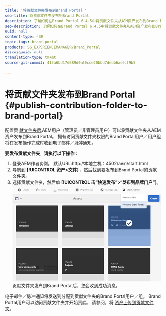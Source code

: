 ```yaml
---
title: '将贡献文件夹发布到Brand Portal '
seo-title: 将贡献文件夹发布到Brand Portal
description: 了解如何在Brand Portal 6.4.5中将贡献文件夹从AEM资产发布到Brand Portal。
seo-description: 了解如何在Brand Portal 6.4.5中将贡献文件夹从AEM资产发布到Brand Portal。
uuid: null
content-type: 引用
topic-tags: brand-portal
products: SG_EXPERIENCEMANAGER/Brand_Portal
discoiquuid: null
translation-type: tm+mt
source-git-commit: 413a6bd17d689d0af0cce20bbd7dedb6ae3cf9b5

---
```



# 将贡献文件夹发布到Brand Portal {#publish-contribution-folder-to-brand-portal}

配置贡 [献文件夹后](brand-portal-configure-contribution-folder-properties.md),AEM用户（管理员／非管理员用户）可以将贡献文件夹从AEM资产发布到Brand Portal。 拥有访问贡献文件夹权限的Brand Portal用户／用户组将在发布操作完成时收到电子邮件／脉冲通知。

**要发布贡献文件夹，请执行以下操作：**

1. 登录AEM作者实例。
默认URL:http://本地主机：4502/aem/start.html
1. 导航到 **[!UICONTROL 资产&gt;文件]** ，然后找到要发布到Brand Portal的贡献文件夹。
1. 选择贡献文件夹，然后单 **[!UICONTROL 击“快速发布”&gt;“发布到品牌门户”]**。
   ![](assets/publish-contribution-folder-to-bp.png)
贡献文件夹发布到Brand Portal后，您会收到成功消息。

电子邮件／脉冲通知将发送到分配到贡献文件夹的Brand Portal用户／组。 Brand Portal用户可以访问贡献文件夹并开始贡献。 请参阅，将 [资产上传到贡献文件夹](brand-portal-upload-assets-to-contribution-folder.md)。